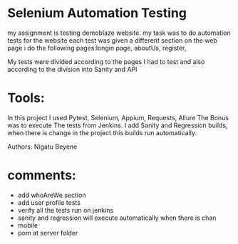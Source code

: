 

#  Selenium Automation Testing
my assignment is testing demoblaze website. my task was to do automation tests for the website each 
test was given a different section on the web page i do the following pages:longin page, aboutUs, register,

My tests were divided according to the pages I had to test 
and also according to the division into Sanity and  API
# Tools:
In this project I used Pytest, Selenium, Appium, Requests, Allure
The Bonus was to execute The tests from Jenkins.
I add Sanity and Regression builds, when there is change in the project this builds run automatically.

Authors:
Nigatu Beyene

# comments:
- add whoAreWe section
- add user profile tests
- verify all the tests run on jenkins
- sanity and regression will execute automatically when there is chan
- mobile 
- pom at server folder
